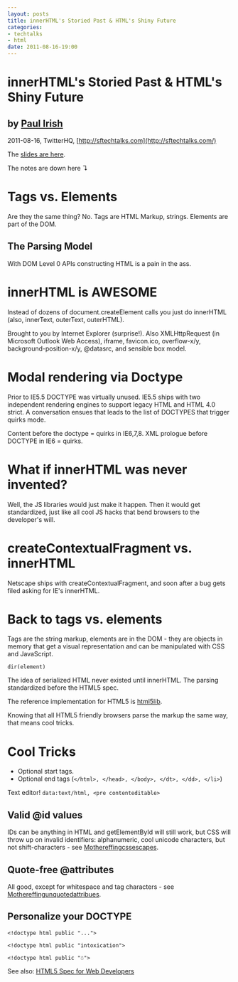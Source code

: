 ```yaml
---
layout: posts
title: innerHTML's Storied Past & HTML's Shiny Future
categories: 
- techtalks
- html
date: 2011-08-16-19:00
---
```


innerHTML's Storied Past & HTML's Shiny Future
===============================================
by [Paul Irish](http://paulirish.com)
--------------

2011-08-16, TwitterHQ, [http://sftechtalks.com](http://sftechtalks.com/)

The [slides are here](http://dl.dropbox.com/u/39519/talks/html2anddom/index.html#1).

The notes are down here  ↴

Tags vs. Elements
==================

Are they the same thing? No. Tags are HTML Markup, strings. Elements are part of the DOM.

The Parsing Model
------------------

With DOM Level 0 APIs constructing HTML is a pain in the ass.

innerHTML is AWESOME
=====================

Instead of dozens of document.createElement calls you just do innerHTML (also, innerText, outerText, outerHTML).

Brought to you by Internet Explorer (surprise!). Also XMLHttpRequest (in Microsoft Outlook Web Access), iframe, favicon.ico, overflow-x/y, background-position-x/y, @datasrc, and sensible box model.

Modal rendering via Doctype
============================

Prior to IE5.5 DOCTYPE was virtually unused. IE5.5 ships with two independent rendering engines to support legacy HTML and HTML 4.0 strict. A conversation ensues that leads to the list of DOCTYPES that trigger quirks mode.

Content before the doctype = quirks in IE6,7,8. XML prologue before DOCTYPE in IE6 = quirks.

What if innerHTML was never invented?
======================================

Well, the JS libraries would just make it happen. Then it would get standardized, just like all cool JS hacks that bend browsers to the developer's will.

createContextualFragment vs. innerHTML
========================================

Netscape ships with createContextualFragment, and soon after a bug gets filed asking for IE's innerHTML.

Back to tags vs. elements
==========================

Tags are the string markup, elements are in the DOM - they are objects in memory that get a visual representation and can be manipulated with CSS and JavaScript.

`dir(element)`

The idea of serialized HTML never existed until innerHTML. The parsing standardized before the HTML5 spec.

The reference implementation for HTML5 is [html5lib](http://code.google.com/p/html5lib/).

Knowing that all HTML5 friendly browsers parse the markup the same way, that means cool tricks.

Cool Tricks
=============

* Optional start tags.
* Optional end tags (`</html>, </head>, </body>, </dt>, </dd>, </li>`)

Text editor! `data:text/html, <pre contenteditable>`

Valid @id values
-----------------

IDs can be anything in HTML and getElementById will still work, but CSS will throw up on invalid identifiers: alphanumeric, cool unicode characters, but not shift-characters - see [Mothereffingcssescapes](http://mothereffingcssescapes.com).

Quote-free @attributes
-----------------------

All good, except for whitespace and tag characters - see [Mothereffingunquotedattribues](http://mothereffingunquotedattributes.com).

Personalize your DOCTYPE
-------------------------

`<!doctype html public "...">`

`<!doctype html public "intoxication">`

`<!doctype html public "☃">`

See also: [HTML5 Spec for Web Developers](http://developers.whatwg.org)